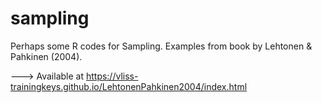 # sampling

Perhaps some R codes for Sampling. Examples from book by Lehtonen & Pahkinen (2004).

---> Available at https://vliss-trainingkeys.github.io/LehtonenPahkinen2004/index.html
